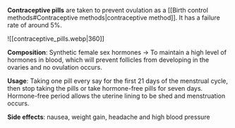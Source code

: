 **Contraceptive pills** are taken to prevent ovulation as a [[Birth control methods#Contraceptive methods|contraceptive method]]. It has a failure rate of around 5%.

![[contraceptive_pills.webp|360]]

**Composition**: Synthetic female sex hormones
→ To maintain a high level of hormones in blood, which will prevent follicles from developing in the ovaries and no ovulation occurs.

**Usage**: Taking one pill every say for the first 21 days of the menstrual cycle, then stop taking the pills or take hormone-free pills for seven days.
Hormone-free period allows the uterine lining to be shed and menstruation occurs.

**Side effects**: nausea, weight gain, headache and high blood pressure



